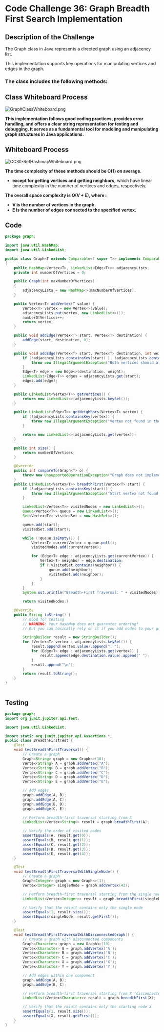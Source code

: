 # Code Challenge 36: Graph Breadth First Search Implementation

## Description of the Challenge

The Graph class in Java represents a directed graph using an adjacency list.

This implementation supports key operations for manipulating vertices and edges in the graph. 

### The class includes the following methods:

## Class Whiteboard Process
![GraphClassWhiteboard.png](./Graph-README/GraphClassWhiteboard.png)

**This implementation follows good coding practices, provides error handling, and offers a clear string representation for testing and debugging. It serves as a fundamental tool for modeling and manipulating graph structures in Java applications.**
## Whiteboard Process
![CC30-SetHashmapWhiteboard.png](./Hashmap-README/HashmapWhiteborads/CC30-HashmapWhiteboard.png)

**The time complexity of these methods should be O(1) on average.**
 - **except for getting vertices and getting neighbors,** which have linear time complexity in the number of vertices and edges, respectively.

**The overall space complexity is O(V + E), where :**
 - **V is the number of vertices in the graph.**
 - **E is the number of edges connected to the specified vertex.**

## Code

```java
package graph;

import java.util.HashMap;
import java.util.LinkedList;

public class Graph<T extends Comparable<? super T>> implements Comparable<Graph<T>>  // just in case you have Comparable data structures
{
    public HashMap<Vertex<T>, LinkedList<Edge<T>>> adjacencyLists;
    private int numberOfVertices = 0;

    public Graph(int maxNumberOfVertices)
    {
        adjacencyLists = new HashMap<>(maxNumberOfVertices);
    }

    public Vertex<T> addVertex(T value) {
        Vertex<T> vertex = new Vertex<>(value);
        adjacencyLists.put(vertex, new LinkedList<>());
        numberOfVertices++;
        return vertex;
    }

    public void addEdge(Vertex<T> start, Vertex<T> destination) {
        addEdge(start, destination, 0);
    }

    public void addEdge(Vertex<T> start, Vertex<T> destination, int weight) {
        if (!adjacencyLists.containsKey(start) || !adjacencyLists.containsKey(destination)) {
            throw new IllegalArgumentException("Both vertices should already be in the graph");
        }
        Edge<T> edge = new Edge<>(destination, weight);
        LinkedList<Edge<T>> edges = adjacencyLists.get(start);
        edges.add(edge);
    }

    public LinkedList<Vertex<T>> getVertices() {
        return new LinkedList<>(adjacencyLists.keySet());
    }

    public LinkedList<Edge<T>> getNeighbors(Vertex<T> vertex) {
        if (!adjacencyLists.containsKey(vertex)) {
            throw new IllegalArgumentException("Vertex not found in the graph");
        }

        return new LinkedList<>(adjacencyLists.get(vertex));
    }

    public int size() {
        return numberOfVertices;
    }

    @Override
    public int compareTo(Graph<T> o) {
        throw new UnsupportedOperationException("Graph does not implement compareTo()");
    }
    public LinkedList<Vertex<T>> breadthFirst(Vertex<T> start) {
        if (!adjacencyLists.containsKey(start)) {
            throw new IllegalArgumentException("Start vertex not found in the graph");
        }

        LinkedList<Vertex<T>> visitedNodes = new LinkedList<>();
        Queue<Vertex<T>> queue = new LinkedList<>();
        Set<Vertex<T>> visitedSet = new HashSet<>();

        queue.add(start);
        visitedSet.add(start);

        while (!queue.isEmpty()) {
            Vertex<T> currentVertex = queue.poll();
            visitedNodes.add(currentVertex);

            for (Edge<T> edge : adjacencyLists.get(currentVertex)) {
                Vertex<T> neighbor = edge.destination;
                if (!visitedSet.contains(neighbor)) {
                    queue.add(neighbor);
                    visitedSet.add(neighbor);
                }
            }
        }
        System.out.println("Breadth-First Traversal: " + visitedNodes);

        return visitedNodes;}

    @Override
    public String toString() {
        // Good for testing
        // WARNING: Your HashMap does not guarantee ordering!
        // But you can basically rely on it if you add nodes to your graphs in a consistent way

        StringBuilder result = new StringBuilder();
        for (Vertex<T> vertex : adjacencyLists.keySet()) {
            result.append(vertex.value).append(": ");
            for (Edge<T> edge : adjacencyLists.get(vertex)) {
                result.append(edge.destination.value).append(" ");
            }
            result.append("\n");
        }
        return result.toString();
    }
}



```


## Testing


```java
package graph;
import org.junit.jupiter.api.Test;

import java.util.LinkedList;

import static org.junit.jupiter.api.Assertions.*;
public class BreadthFirstTest {
    @Test
    void testBreadthFirstTraversal() {
        // Create a graph
        Graph<String> graph = new Graph<>(10);
        Vertex<String> A = graph.addVertex("A");
        Vertex<String> B = graph.addVertex("B");
        Vertex<String> C = graph.addVertex("C");
        Vertex<String> D = graph.addVertex("D");
        Vertex<String> E = graph.addVertex("E");

        // Add edges
        graph.addEdge(A, B);
        graph.addEdge(A, C);
        graph.addEdge(B, D);
        graph.addEdge(C, E);

        // Perform breadth-first traversal starting from A
        LinkedList<Vertex<String>> result = graph.breadthFirst(A);

        // Verify the order of visited nodes
        assertEquals(A, result.get(0));
        assertEquals(B, result.get(1));
        assertEquals(C, result.get(2));
        assertEquals(D, result.get(3));
        assertEquals(E, result.get(4));
    }

    @Test
    void testBreadthFirstTraversalWithSingleNode() {
        // Create a graph
        Graph<Integer> graph = new Graph<>(1);
        Vertex<Integer> singleNode = graph.addVertex(42);

        // Perform breadth-first traversal starting from the single node
        LinkedList<Vertex<Integer>> result = graph.breadthFirst(singleNode);

        // Verify that the result contains only the single node
        assertEquals(1, result.size());
        assertEquals(singleNode, result.getFirst());
    }

    @Test
    void testBreadthFirstTraversalWithDisconnectedGraph() {
        // Create a graph with disconnected components
        Graph<Character> graph = new Graph<>(10);
        Vertex<Character> A = graph.addVertex('A');
        Vertex<Character> B = graph.addVertex('B');
        Vertex<Character> C = graph.addVertex('C');
        Vertex<Character> X = graph.addVertex('X');
        Vertex<Character> Y = graph.addVertex('Y');

        // Add edges within one component
        graph.addEdge(A, B);
        graph.addEdge(B, C);

        // Perform breadth-first traversal starting from X (disconnected component)
        LinkedList<Vertex<Character>> result = graph.breadthFirst(X);

        // Verify that the result contains only the starting node X
        assertEquals(1, result.size());
        assertEquals(X, result.getFirst());
    }
}

```